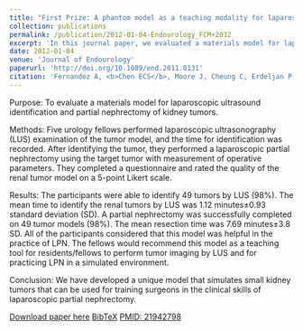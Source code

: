 ```yaml
---
title: "First Prize: A phantom model as a teaching modality for laparoscopic partial nephrectomy"
collection: publications
permalink: /publication/2012-01-04-Endourology_FCM+2012
excerpt: 'In this journal paper, we evaluated a materials model for laparoscopic ultrasound identification and partial nephrectomy of kidney tumors. This work was awarded the First Price in the 2011 Endourological Society Essay Competition.'
date: 2012-01-04
venue: 'Journal of Endourology'
paperurl: 'http://doi.org/10.1089/end.2011.0131'
citation: 'Fernandez A, <b>Chen ECS</b>, Moore J, Cheung C, Erdeljan P, Fuller A, McDougall EM, Peters TM, Pautler SE, (2012). "First Prize: A phantom model as a teaching modality for laparoscopic partial nephrectomy"; in <i>Journal of Endourology</i>, 26(1), pp. 1-5.'
---
```


Purpose: To evaluate a materials model for laparoscopic ultrasound identification and partial nephrectomy of kidney tumors.

Methods: Five urology fellows performed laparoscopic ultrasonography (LUS) examination of the tumor model, and the time for identification was recorded. After identifying the tumor, they performed a laparoscopic partial nephrectomy using the target tumor with measurement of operative parameters. They completed a questionnaire and rated the quality of the renal tumor model on a 5-point Likert scale.

Results: The participants were able to identify 49 tumors by LUS (98%). The mean time to identify the renal tumors by LUS was 1.12 minutes±0.93 standard deviation (SD). A partial nephrectomy was successfully completed on 49 tumor models (98%). The mean resection time was 7.69 minutes±3.8 SD. All of the participants considered that this model was helpful in the practice of LPN. The fellows would recommend this model as a teaching tool for residents/fellows to perform tumor imaging by LUS and for practicing LPN in a simulated environment.

Conclusion: We have developed a unique model that simulates small kidney tumors that can be used for training surgeons in the clinical skills of laparoscopic partial nephrectomy.

[Download paper here](http://doi.org/10.1089/end.2011.0131) [BibTeX](./../files/bibtex/FCM+2012.bib) [PMID: 21942798](https://pubmed.ncbi.nlm.nih.gov/21942798/)